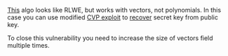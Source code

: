 [This](/services/profile/dockers/lwe/service/rlwe.py) algo looks like RLWE, but works with vectors, not polynomials. In this case you can use modified [CVP exploit](/home/mikhalych/Desktop/ructfe-2019/services/profile/dockers/lwe/service/rlwe.py) to [recover](./lwe_exploit.sage) secret key from public key.

To close this vulnerability you need to increase the size of vectors field multiple times.
